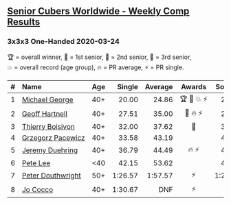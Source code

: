<style>table {white-space: nowrap;}</style>

## [Senior Cubers Worldwide - Weekly Comp Results](/scw-comp/results/)
### 3x3x3 One-Handed 2020-03-24

<span style="white-space: nowrap;">🏆 = overall winner</span>, <span style="white-space: nowrap;">🥇 = 1st senior</span>, <span style="white-space: nowrap;">🥈 = 2nd senior</span>, <span style="white-space: nowrap;">🥉 = 3rd senior</span>, <span style="white-space: nowrap;">💥 = overall record (age group)</span>, <span style="white-space: nowrap;">🔥 = PR average</span>, <span style="white-space: nowrap;">⚡ = PR single</span>.

| # | Name | Age | Single | Average | Awards | Solve 1 | Solve 2 | Solve 3 | Solve 4 | Solve 5 | Video |
| :--: | :-- | :--: | --: | --: | :--: | --: | --: | --: | --: | --: | :-- |
| 1 | [Michael George](../../persons/michael_george/333oh.md) | 40+ | 20.00 | 24.86 | 🏆 🥇 💥 ⚡ | 20.00 | 22.81 | 29.22 | 22.56 | 29.24 | [Link](https://www.facebook.com/events/212335450005639?view=permalink&id=215815472990970) |
| 2 | [Geoff Hartnell](../../persons/geoff_hartnell/333oh.md) | 40+ | 27.51 | 35.00 | 🥈 🔥 ⚡ | 27.51 | 42.23 | 36.54 | 28.16 | 40.30 | [Link](https://www.facebook.com/events/212335450005639?view=permalink&id=215249939714190) |
| 3 | [Thierry Boisivon](../../persons/thierry_boisivon/333oh.md) | 40+ | 32.00 | 37.62 | 🥉 | 34.44 | 32.00 | 34.40 | 44.03 | DNF | [Link](https://www.facebook.com/events/212335450005639?view=permalink&id=216598292912688) |
| 4 | [Grzegorz Pacewicz](../../persons/grzegorz_pacewicz/333oh.md) | 40+ | 33.58 | 43.19 |  | 43.56 | 39.56 | 33.58 | 47.53 | 46.46 | [Link](https://www.facebook.com/events/212335450005639?view=permalink&id=216397449599439) |
| 5 | [Jeremy Duehring](../../persons/jeremy_duehring/333oh.md) | 40+ | 36.79 | 44.49 | 🔥 ⚡ | 44.82 | 41.85 | 46.80 | 36.79 | 54.82 | [Link](https://www.facebook.com/events/212335450005639?view=permalink&id=213082393264278) |
| 6 | [Pete Lee](../../persons/pete_lee/333oh.md) | <40 | 42.15 | 53.62 |  | 42.15 | 47.29 | 59.37 | 54.19 | 1:11.17 | [Link](https://www.facebook.com/events/212335450005639?view=permalink&id=216341602938357) |
| 7 | [Peter Douthwright](../../persons/peter_douthwright/333oh.md) | 50+ | 1:26.57 | 1:57.57 | ⚡ | 1:26.57 | 1:52.40 | 2:33.75 | DNS | DNS | [Link](https://www.facebook.com/events/212335450005639?view=permalink&id=214352896470561) |
| 8 | [Jo Cocco](../../persons/jo_cocco/333oh.md) | 40+ | 1:30.67 | DNF | ⚡ | DNF | 1:31.14 | 1:30.67 | DNS | DNS | [Link](https://www.facebook.com/events/212335450005639?view=permalink&id=216613862911131) |

<!-- Global site tag (gtag.js) - Google Analytics -->
<script async src="https://www.googletagmanager.com/gtag/js?id=UA-86348435-3"></script>
<script>window.dataLayer = window.dataLayer || []; function gtag() {dataLayer.push(arguments);} gtag('js', new Date()); gtag('config', 'UA-86348435-3');</script>
